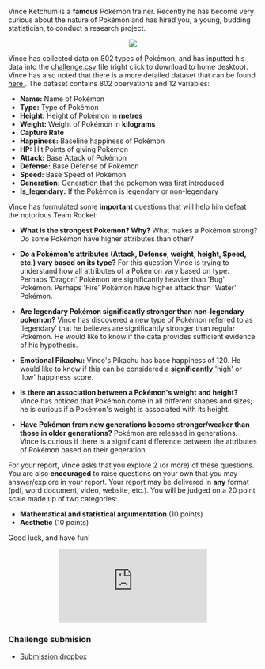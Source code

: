 Vince Ketchum is a **famous** Pokémon trainer. Recently he has become very curious about the nature of Pokémon and has hired you, a young, budding statistician, to conduct a research project. 

<p align="center"> <img class="prof" src="https://merrickmath.github.io/MerrickMath.github.io-PokemonChallenge/trainer.png">   </p>

Vince has collected data on 802 types of Pokémon, and has inputted his data into the <a href="https://merrickmath.github.io/MerrickMath.github.io-PokemonChallenge/challenge.csv"> challenge.csv </a> file (right click to download to home desktop). Vince has also noted that there is a more detailed dataset that can be found <a href="https://www.kaggle.com/rounakbanik/pokemon"> here </a>. The dataset contains 802 obervations and 12 variables:
* **Name:** Name of Pokémon 
* **Type:** Type of Pokémon 
* **Height:** Height of Pokémon in **metres**
* **Weight:** Weight of Pokémon in **kilograms**
* **Capture Rate** 
* **Happiness:** Baseline happiness of Pokémon
* **HP:** Hit Points of giving Pokémon
* **Attack:** Base Attack of Pokémon 
* **Defense:** Base Defense of Pokémon 
* **Speed:** Base Speed of Pokémon 
* **Generation:** Generation that the pokemon was first introduced
* **Is_legendary:** If the Pokémon is legendary or non-legendary 


Vince has formulated some **important** questions that will help him defeat the notorious Team Rocket:
* **What is the strongest Pokemon? Why?** 
What makes a Pokémon strong? Do some Pokémon have higher attributes than other? 

* **Do a Pokémon's attributes (Attack, Defense, weight, height, Speed, etc.) vary based on its type?** 
For this question Vince is trying to understand how all attributes of a Pokémon vary based on type. Perhaps 'Dragon' Pokémon are significantly heavier than 'Bug' Pokémon. Perhaps 'Fire' Pokémon have higher attack than 'Water' Pokémon. 

* **Are legendary Pokémon significantly stronger than non-legendary pokemon?** 
Vince has discovered a new type of Pokémon referred to as 'legendary' that he believes are significantly stronger than regular Pokémon. He would like to know if the data provides sufficient evidence of his hypothesis. 

* **Emotional Pikachu:** 
Vince's Pikachu has base happiness of 120. He would like to know if this can be considered a **significantly** 'high' or 'low' happiness score. 

* **Is there an association between a Pokémon's weight and height?** 
Vince has noticed that Pokémon come in all different shapes and sizes; he is curious if a Pokémon's weight is associated with its height.

* **Have Pokémon from new generations become stronger/weaker than those in older generations?**
Pokémon are released in generations. Vince is curious if there is a significant difference between the attributes of Pokémon based on their generation. 

For your report, Vince asks that you explore 2 (or more) of these questions. You are also **encouraged** to raise questions on your own that you may answer/explore in your report. Your report may be delivered in **any** format (pdf, word document, video, website, etc.). You will be judged on a 20 point scale made up of two categories:
* **Mathematical and statistical argumentation** (10 points)
* **Aesthetic** (10 points)

Good luck, and have fun!

<p align="center"> 
  <iframe src="https://www.youtube.com/embed/6xKWiCMKKJg" frameborder="0" allow="accelerometer; autoplay; encrypted-media; gyroscope; picture-in-picture" allowfullscreen class="frame"></iframe> </p>

### Challenge submision
* <a href="https://docs.google.com/forms/d/e/1FAIpQLSegZq72ZhhtqqjQ7-P_QqFw-IQWCdHQiQNFpKKlrMBqbSFJBQ/viewform?usp=sf_link"> Submission dropbox </a> 

